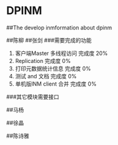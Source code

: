 # DPINM
##The develop inmformation about dpinm

##陈柳
##张剑
###需要完成的功能
1. 客户端Master 多线程访问 完成度 20%
2. Replication 完成度 0%
3. 打印元数据统计信息 完成度 0%
4. 测试 and 文档  完成度 0%
5. 单机版INM client 合并 完成度 0%

###其它模块需要接口

##马杨

##徐晶

##陈诗雅
